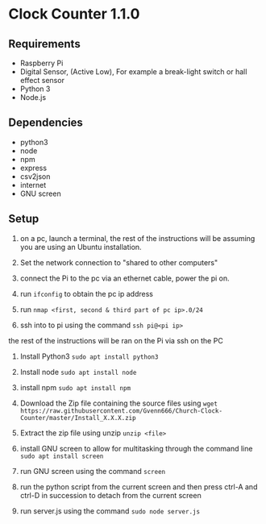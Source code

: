 # Clock Counter 1.1.0

## Requirements
- Raspberry Pi
- Digital Sensor, (Active Low), For example a break-light switch or hall effect sensor
- Python 3
- Node.js

## Dependencies
- python3
- node
- npm
- express
- csv2json
- internet
- GNU screen

## Setup
1. on a pc, launch a terminal, the rest of the instructions will be assuming you are using an Ubuntu installation.

2. Set the network connection to "shared to other computers"

3. connect the Pi to the pc via an ethernet cable, power the pi on.

4. run `ifconfig` to obtain the pc ip address

5. run `nmap <first, second & third part of pc ip>.0/24`

6. ssh into to pi using the command `ssh pi@<pi ip>`

the rest of the instructions will be ran on the Pi via ssh on the PC

1. Install Python3 `sudo apt install python3`

2. Install node `sudo apt install node`

3. install npm `sudo apt install npm`

4. Download the Zip file containing the source files using `wget https://raw.githubusercontent.com/Gvenn666/Church-Clock-Counter/master/Install_X.X.X.zip`

5. Extract the zip file using unzip `unzip <file>`

6. install GNU screen to allow for multitasking through the command line 
`sudo apt install screen`

7. run GNU screen using the command `screen`

8. run the python script from the current screen and then press ctrl-A and ctrl-D in succession to detach from the current screen

9. run server.js using the command `sudo node server.js`




